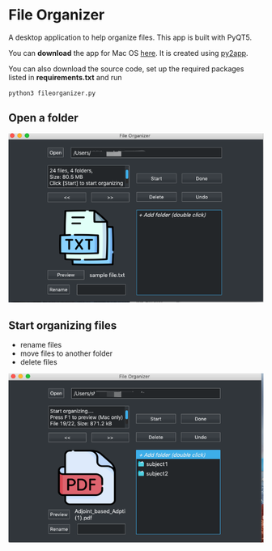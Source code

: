 # File Organizer

A desktop application to help organize files. This app is built with PyQT5. 

You can **download** the app for Mac OS  [here](https://drive.google.com/file/d/15xY_SiSZC7eC1b1thD1UO2chx8iPkElQ/view?usp=sharing). It is created using [py2app](https://py2app.readthedocs.io/en/latest/).  

You can also download the source code, set up the required packages listed in **requirements.txt** and run
```
python3 fileorganizer.py
```

## Open a folder

![](./img/1.png)


## Start organizing files
- rename files
- move files to another folder
- delete files

![](./img/2.png)
